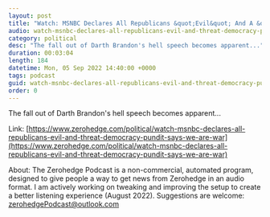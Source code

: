```yaml
---
layout: post
title: "Watch: MSNBC Declares All Republicans &quot;Evil&quot; And A &quot;Threat To Democracy&quot;; Pundit Says &quot;We Are At War&quot;"
audio: watch-msnbc-declares-all-republicans-evil-and-threat-democracy-pundit-says-we-are-war-0
category: political
desc: "The fall out of Darth Brandon's hell speech becomes apparent..."
duration: 00:03:04
length: 184
datetime: Mon, 05 Sep 2022 14:40:00 +0000
tags: podcast
guid: watch-msnbc-declares-all-republicans-evil-and-threat-democracy-pundit-says-we-are-war-0
order: 0
---
```

The fall out of Darth Brandon's hell speech becomes apparent...

Link: [https://www.zerohedge.com/political/watch-msnbc-declares-all-republicans-evil-and-threat-democracy-pundit-says-we-are-war](https://www.zerohedge.com/political/watch-msnbc-declares-all-republicans-evil-and-threat-democracy-pundit-says-we-are-war)

About: The Zerohedge Podcast is a non-commercial, automated program, designed to give people a way to get news from Zerohedge in an audio format.  I am actively working on tweaking and improving the setup to create a better listening experience (August 2022).  Suggestions are welcome: [zerohedgePodcast@outlook.com](mailto:zerohedgePodcast@outlook.com)